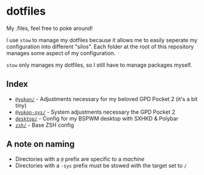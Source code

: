 # dotfiles
My .files, feel free to poke around!

I use `stow` to manage my dotfiles because it allows me to easily seperate my configuration into different "silos".
Each folder at the root of this repository manages some aspect of my configuration.

`stow` only manages my dotfiles, so I still have to manage packages myself.

## Index
* [`@yukon/`](@yukon/) - Adjustments necessary for my beloved GPD Pocket 2 (it's a bit tiny)
* [`@yukon-sys/`](@yukon-sys) - System adjustments necessary the GPD Pocket 2
* [`desktop/`](desktop/) - Config for my BSPWM desktop with SXHKD & Polybar
* [`zsh/`](zsh/) - Base ZSH config

## A note on naming
* Directories with a `@` prefix are specific to a *machine*
* Directories with a `-sys` prefix must be stowed with the target set to `/`
